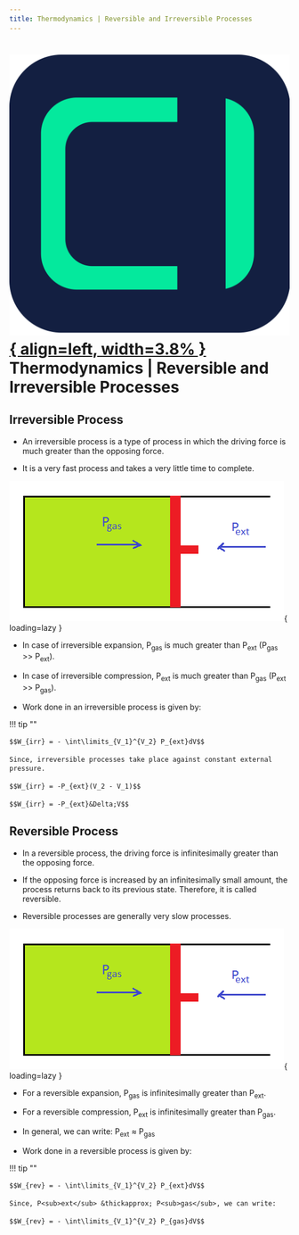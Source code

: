 ```yaml
---
title: Thermodynamics | Reversible and Irreversible Processes
---
```


# [![ChemistryEdu Logo](../../images/favicon.svg){ align=left, width=3.8% }](../../index.md)  Thermodynamics | Reversible and Irreversible Processes

## Irreversible Process

* An irreversible process is a type of process in which the driving force is much greater than the opposing force.

* It is a very fast process and takes a very little time to complete.

![Irreversible Process](images/irreversible_process.png){ loading=lazy }

* In case of irreversible expansion, P<sub>gas</sub> is much greater than P<sub>ext</sub> (P<sub>gas</sub> >> P<sub>ext</sub>).

* In case of irreversible compression, P<sub>ext</sub> is much greater than P<sub>gas</sub> (P<sub>ext</sub> >> P<sub>gas</sub>).

* Work done in an irreversible process is given by:

!!! tip ""

    $$W_{irr} = - \int\limits_{V_1}^{V_2} P_{ext}dV$$

    Since, irreversible processes take place against constant external pressure.

    $$W_{irr} = -P_{ext}(V_2 - V_1)$$

    $$W_{irr} = -P_{ext}&Delta;V$$

## Reversible Process

* In a reversible process, the driving force is infinitesimally greater than the opposing force.

* If the opposing force is increased by an infinitesimally small amount, the process returns back to its previous state. Therefore, it is called reversible.

* Reversible processes are generally very slow processes.

![Reversible Process](images/irreversible_process.png){ loading=lazy }

* For a reversible expansion, P<sub>gas</sub> is infinitesimally greater than P<sub>ext</sub>.

* For a reversible compression, P<sub>ext</sub> is infinitesimally greater than P<sub>gas</sub>.

* In general, we can write: P<sub>ext</sub> &thickapprox; P<sub>gas</sub>

* Work done in a reversible process is given by:

!!! tip ""

    $$W_{rev} = - \int\limits_{V_1}^{V_2} P_{ext}dV$$

    Since, P<sub>ext</sub> &thickapprox; P<sub>gas</sub>, we can write:

    $$W_{rev} = - \int\limits_{V_1}^{V_2} P_{gas}dV$$

